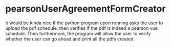 # pearsonUserAgreementFormCreator

It would be kinda nice if the python program upon running asks the user to upload the pdf schedule, then verifies if the pdf is indeed a pearson vue schedule. Then furthermore, the program will allow the user to verify whether the user can go ahead and print all the pdfs created.